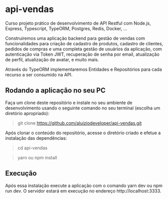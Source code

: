 # api-vendas

Curso projeto prático de desenvolvimento de API Restful com Node.js, Express, Typescript, TypeORM, Postgres, Redis, Docker, ...

Construiremos uma aplicação backend para gestão de vendas com funcionalidades para criação de cadastro de produtos, cadastro de clientes, pedidos de compras e uma completa gestão de usuários da aplicação, com autenticação via Token JWT, recuperação de senha por email, atualização de perfil, atualização de avatar, e muito mais.

Através do TypeORM implementaremos Entidades e Repositórios para cada recurso a ser consumido na API.

## Rodando a aplicação no seu PC
Faça um clone deste repositório e instale no seu ambiente de desenvolvimento usando o seguinte comando no seu terminal (escolha um diretório apropriado):

> git clone https://github.com/aluiziodeveloper/api-vendas.git

Após clonar o conteúdo do repositório, acesse o diretório criado e efetue a instalação das dependências:

> cd api-vendas

> yarn ou npm install

## Execução
Após essa instalação execute a aplicação com o comando yarn dev ou npm run dev. O servidor estará em execução no endereço http://localhost:3333.
